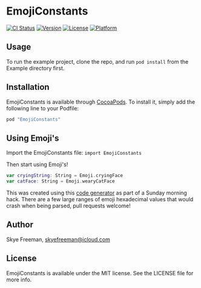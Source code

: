 # EmojiConstants

[![CI Status](http://img.shields.io/travis/Skye/EmojiConstants.svg?style=flat)](https://travis-ci.org/Skye/EmojiConstants)
[![Version](https://img.shields.io/cocoapods/v/EmojiConstants.svg?style=flat)](http://cocoapods.org/pods/EmojiConstants)
[![License](https://img.shields.io/cocoapods/l/EmojiConstants.svg?style=flat)](http://cocoapods.org/pods/EmojiConstants)
[![Platform](https://img.shields.io/cocoapods/p/EmojiConstants.svg?style=flat)](http://cocoapods.org/pods/EmojiConstants)

## Usage

To run the example project, clone the repo, and run `pod install` from the Example directory first.

## Installation

EmojiConstants is available through [CocoaPods](http://cocoapods.org). To install
it, simply add the following line to your Podfile:

```ruby
pod "EmojiConstants"
```

## Using Emoji's

Import the EmojiConstants file: `import EmojiConstants`

Then start using Emoji's!

```swift
var cryingString: String = Emoji.cryingFace
var catFace: String = Emoji.wearyCatFace
```

This was created using this [code generator](https://github.com/skyefreeman/EmojiBuilder) as part of a Sunday morning hack.  There are a few large ranges of emoji hexadecimal values that would crash when being parsed, pull requests welcome!

## Author

Skye Freeman, skyefreeman@icloud.com

## License

EmojiConstants is available under the MIT license. See the LICENSE file for more info.
